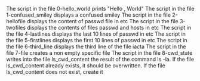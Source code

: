 The script in the file 0-hello_world prints "Hello , World"
The script in the file 1-confused_smiley displays a confused smiley
The script in the file 2-hellofile displays the content of passwd file in etc
The script in the file 3-twofiles displays the contents of files passwd and hosts in etc
The script in the file 4-lastlines displays the last 10 lines of passwd in etc
The script in the file 5-firstlines displays the first 10 lines of passwd in etc
The script in the file 6-third_line displays the third line of the file iacta
The script in the file 7-file creates a non empty specific file
The script in the file 8-cwd_state writes into the file ls_cwd_content the result of the command ls -la. If the file ls_cwd_content already exists, it should be overwritten. If the file ls_cwd_content does not exist, create it
